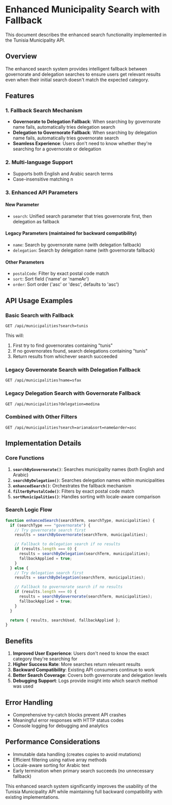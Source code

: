 # Enhanced Municipality Search with Fallback

This document describes the enhanced search functionality implemented in the Tunisia Municipality API.

## Overview

The enhanced search system provides intelligent fallback between governorate and delegation searches to ensure users get relevant results even when their initial search doesn't match the expected category.

## Features

### 1. **Fallback Search Mechanism**

- **Governorate to Delegation Fallback**: When searching by governorate name fails, automatically tries delegation search
- **Delegation to Governorate Fallback**: When searching by delegation name fails, automatically tries governorate search
- **Seamless Experience**: Users don't need to know whether they're searching for a governorate or delegation

### 2. **Multi-language Support**

- Supports both English and Arabic search terms
- Case-insensitive matching
  n

### 3. **Enhanced API Parameters**

#### New Parameter

- `search`: Unified search parameter that tries governorate first, then delegation as fallback

#### Legacy Parameters (maintained for backward compatibility)

- `name`: Search by governorate name (with delegation fallback)
- `delegation`: Search by delegation name (with governorate fallback)

#### Other Parameters

- `postalCode`: Filter by exact postal code match
- `sort`: Sort field ('name' or 'nameAr')
- `order`: Sort order ('asc' or 'desc', defaults to 'asc')

## API Usage Examples

### Basic Search with Fallback

```
GET /api/municipalities?search=tunis
```

This will:

1. First try to find governorates containing "tunis"
2. If no governorates found, search delegations containing "tunis"
3. Return results from whichever search succeeded

### Legacy Governorate Search with Delegation Fallback

```
GET /api/municipalities?name=sfax
```

### Legacy Delegation Search with Governorate Fallback

```
GET /api/municipalities?delegation=medina
```

### Combined with Other Filters

```
GET /api/municipalities?search=ariana&sort=name&order=asc
```

## Implementation Details

### Core Functions

1. **`searchByGovernorate()`**: Searches municipality names (both English and Arabic)
2. **`searchByDelegation()`**: Searches delegation names within municipalities
3. **`enhancedSearch()`**: Orchestrates the fallback mechanism
4. **`filterByPostalCode()`**: Filters by exact postal code match
5. **`sortMunicipalities()`**: Handles sorting with locale-aware comparison

### Search Logic Flow

```typescript
function enhancedSearch(searchTerm, searchType, municipalities) {
  if (searchType === "governorate") {
    // Try governorate search first
    results = searchByGovernorate(searchTerm, municipalities);

    // Fallback to delegation search if no results
    if (results.length === 0) {
      results = searchByDelegation(searchTerm, municipalities);
      fallbackApplied = true;
    }
  } else {
    // Try delegation search first
    results = searchByDelegation(searchTerm, municipalities);

    // Fallback to governorate search if no results
    if (results.length === 0) {
      results = searchByGovernorate(searchTerm, municipalities);
      fallbackApplied = true;
    }
  }

  return { results, searchUsed, fallbackApplied };
}
```

## Benefits

1. **Improved User Experience**: Users don't need to know the exact category they're searching for
2. **Higher Success Rate**: More searches return relevant results
3. **Backward Compatibility**: Existing API consumers continue to work
4. **Better Search Coverage**: Covers both governorate and delegation levels
5. **Debugging Support**: Logs provide insight into which search method was used

## Error Handling

- Comprehensive try-catch blocks prevent API crashes
- Meaningful error responses with HTTP status codes
- Console logging for debugging and analytics

## Performance Considerations

- Immutable data handling (creates copies to avoid mutations)
- Efficient filtering using native array methods
- Locale-aware sorting for Arabic text
- Early termination when primary search succeeds (no unnecessary fallback)

This enhanced search system significantly improves the usability of the Tunisia Municipality API while maintaining full backward compatibility with existing implementations.
